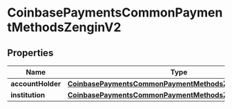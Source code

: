 
# CoinbasePaymentsCommonPaymentMethodsZenginV2

## Properties
Name | Type | Description | Notes
------------ | ------------- | ------------- | -------------
**accountHolder** | [**CoinbasePaymentsCommonPaymentMethodsZenginV2Account**](CoinbasePaymentsCommonPaymentMethodsZenginV2Account.md) |  |  [optional]
**institution** | [**CoinbasePaymentsCommonPaymentMethodsZenginV2Institution**](CoinbasePaymentsCommonPaymentMethodsZenginV2Institution.md) |  |  [optional]



